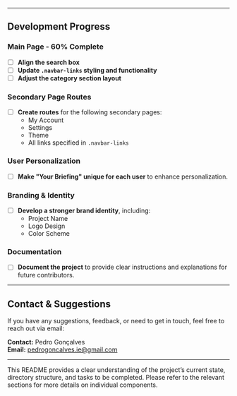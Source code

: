 
---

## Development Progress

### Main Page - 60% Complete
- [ ] **Align the search box**
- [ ] **Update `.navbar-links` styling and functionality**
- [ ] **Adjust the category section layout**

### Secondary Page Routes
- [ ] **Create routes** for the following secondary pages:
  - My Account
  - Settings
  - Theme
  - All links specified in `.navbar-links`

### User Personalization
- [ ] **Make "Your Briefing" unique for each user** to enhance personalization.

### Branding & Identity
- [ ] **Develop a stronger brand identity**, including:
  - Project Name
  - Logo Design
  - Color Scheme

### Documentation
- [ ] **Document the project** to provide clear instructions and explanations for future contributors.

---

## Contact & Suggestions

If you have any suggestions, feedback, or need to get in touch, feel free to reach out via email:

**Contact:** Pedro Gonçalves  
**Email:** pedrogoncalves.ie@gmail.com

---

This README provides a clear understanding of the project’s current state, directory structure, and tasks to be completed. Please refer to the relevant sections for more details on individual components.
